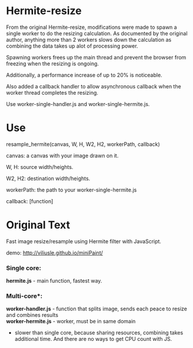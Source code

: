 Hermite-resize
==============

From the original Hermite-resize, modifications were made to spawn a single worker to do the resizing calculation. As documented by the original author, anything more than 2 workers slows down the calculation as combining the data takes up alot of processing power.

Spawning workers frees up the main thread and prevent the browser from freezing when the resizing is ongoing.

Additionally, a performance increase of up to 20% is noticeable.

Also added a callback handler to allow asynchronous callback when the worker thread completes the resizing.

Use worker-single-handler.js and worker-single-hermite.js.

Use
==============

resample_hermite(canvas, W, H, W2, H2, workerPath, callback)

canvas: a canvas with your image drawn on it.

W, H: source width/heights.

W2, H2: destination width/heights.

workerPath: the path to your worker-single-hermite.js

callback: [function]

Original Text
==============

Fast image resize/resample using Hermite filter with JavaScript.

demo: http://viliusle.github.io/miniPaint/
### Single core:
<b>hermite.js</b> - main function, fastest way.

### Multi-core*:
<b>worker-handler.js</b> - function that splits image, sends each peace to resize and combines results<br />
<b>worker-hermite.js</b> - worker, must be in same domain

* slower than single core, because sharing resources, combining takes additional time. And there are no ways to get CPU count with JS.
